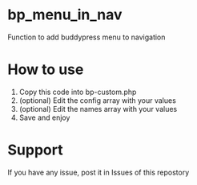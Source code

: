 # bp_menu_in_nav
Function to add buddypress menu to navigation

# How to use
1. Copy this code into bp-custom.php
2. (optional) Edit the config array with your values
3. (optional) Edit the names array with your values
4. Save and enjoy

# Support
If you have any issue, post it in Issues of this repostory

